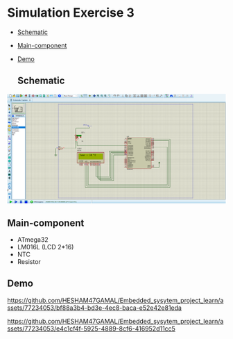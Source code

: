 # Simulation Exercise 3
- [Schematic](#Schematic)
- [Main-component](#Main-component)
- [Demo](#Demo)

  ## Schematic

<img src="https://github.com/HESHAM47GAMAL/Embedded_sysytem_project_learn/blob/main/interface_p2/3.ADC/Proteus_simulation/3.Exercise3/Schematic.png">

  ## Main-component

- ATmega32
- LM016L (LCD 2*16)
- NTC
- Resistor

## Demo

https://github.com/HESHAM47GAMAL/Embedded_sysytem_project_learn/assets/77234053/bf88a3b4-bd3e-4ec8-baca-e52e42e81eda


https://github.com/HESHAM47GAMAL/Embedded_sysytem_project_learn/assets/77234053/e4c1cf4f-5925-4889-8cf6-416952d11cc5
